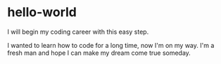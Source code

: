 # hello-world
I will begin my coding career with this easy step.

I wanted to learn how to code for a long time, now I'm on my way.
I'm a fresh man and hope I can make my dream come true someday.
